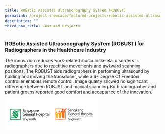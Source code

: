 ```yaml
---
title: ROBotic Assisted Ultrasonography SysTem (ROBUST)
permalink: /project-showcase/featured-projects/robotic-assisted-ultrasonography-system/
description: ""
third_nav_title: Featured Projects
---
```

### <u>ROB</u>otic <u>A</u>ssisted <u>U</u>ltrasonography <u>S</u>ys<u>T</u>em (ROBUST) for Radiographers in the Healthcare Industry 

The innovation reduces work-related musculoskeletal disorders in radiographers due to repetitive movements and awkward scanning positions. The ROBUST aids radiographers in performing ultrasound by holding and moving the transducer, while a 6- Degree Of Freedom controller enables remote control. Image quality showed no significant difference between ROBUST and manual scanning. Both radiographer and patient groups reported good comfort and acceptance of the innovation.

<img style="width:60%" src="/images/Feat%20Proj:%20ROBUST/robust%20logo.png">